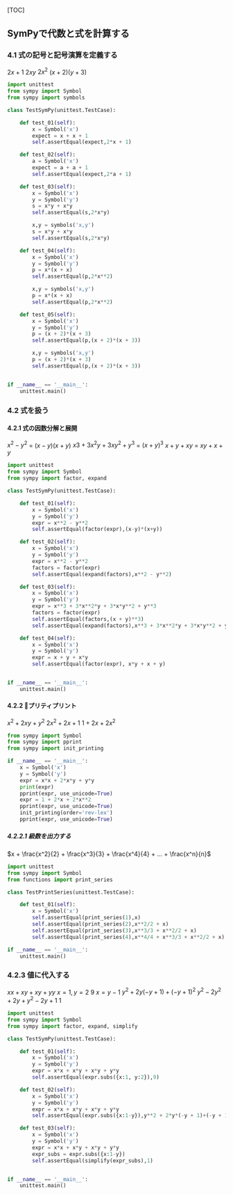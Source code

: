 [TOC]

## SymPyで代数と式を計算する

### 4.1 式の記号と記号演算を定義する
$2x + 1$
$2xy$
$2x^2$
$(x+2)(y+3)$

```python {cmd=true}
import unittest
from sympy import Symbol
from sympy import symbols

class TestSymPy(unittest.TestCase):

    def test_01(self):
        x = Symbol('x')
        expect = x + x + 1
        self.assertEqual(expect,2*x + 1)

    def test_02(self):
        a = Symbol('x')
        expect = a + a + 1
        self.assertEqual(expect,2*a + 1)

    def test_03(self):
        x = Symbol('x')
        y = Symbol('y')
        s = x*y + x*y
        self.assertEqual(s,2*x*y)

        x,y = symbols('x,y')
        s = x*y + x*y
        self.assertEqual(s,2*x*y)

    def test_04(self):
        x = Symbol('x')
        y = Symbol('y')
        p = x*(x + x)
        self.assertEqual(p,2*x**2)

        x,y = symbols('x,y')
        p = x*(x + x)
        self.assertEqual(p,2*x**2)

    def test_05(self):
        x = Symbol('x')
        y = Symbol('y')
        p = (x + 2)*(x + 3)
        self.assertEqual(p,(x + 2)*(x + 3))

        x,y = symbols('x,y')
        p = (x + 2)*(x + 3)
        self.assertEqual(p,(x + 2)*(x + 3))


if __name__ == '__main__':
    unittest.main()
```

### 4.2 式を扱う

#### 4.2.1 式の因数分解と展開
$x^2-y^2$ = $(x-y)(x+y)$
$x3 + 3x^2y + 3xy^2 + y^3$ = $(x + y)^3$
$x + y + xy$ = $xy + x + y$

```python {cmd=true}
import unittest
from sympy import Symbol
from sympy import factor, expand

class TestSymPy(unittest.TestCase):

    def test_01(self):
        x = Symbol('x')
        y = Symbol('y')
        expr = x**2 - y**2
        self.assertEqual(factor(expr),(x-y)*(x+y))

    def test_02(self):
        x = Symbol('x')
        y = Symbol('y')
        expr = x**2 - y**2
        factors = factor(expr)
        self.assertEqual(expand(factors),x**2 - y**2)

    def test_03(self):
        x = Symbol('x')
        y = Symbol('y')
        expr = x**3 + 3*x**2*y + 3*x*y**2 + y**3
        factors = factor(expr)
        self.assertEqual(factors,(x + y)**3)
        self.assertEqual(expand(factors),x**3 + 3*x**2*y + 3*x*y**2 + y**3)

    def test_04(self):
        x = Symbol('x')
        y = Symbol('y')
        expr = x + y + x*y
        self.assertEqual(factor(expr), x*y + x + y)


if __name__ == '__main__':
    unittest.main()
```

#### 4.2.2 プリティプリント
$x^2 + 2xy + y^2$
$2x^2 + 2x + 1$
$1 + 2x + 2x^2$

```python {cmd=true}
from sympy import Symbol
from sympy import pprint
from sympy import init_printing

if __name__ == '__main__':
    x = Symbol('x')
    y = Symbol('y')
    expr = x*x + 2*x*y + y*y
    print(expr)
    pprint(expr, use_unicode=True)
    expr = 1 + 2*x + 2*x**2
    pprint(expr, use_unicode=True)
    init_printing(order='rev-lex')
    pprint(expr, use_unicode=True)
```

##### 4.2.2.1 級数を出力する
$x + \frac{x^2}{2} + \frac{x^3}{3} + \frac{x^4}{4} + ... + \frac{x^n}{n}$

```python {cmd=true}
import unittest
from sympy import Symbol
from functions import print_series

class TestPrintSeries(unittest.TestCase):

    def test_01(self):
        x = Symbol('x')
        self.assertEqual(print_series(1),x)
        self.assertEqual(print_series(2),x**2/2 + x)
        self.assertEqual(print_series(3),x**3/3 + x**2/2 + x)
        self.assertEqual(print_series(4),x**4/4 + x**3/3 + x**2/2 + x)

if __name__ == '__main__':
    unittest.main()
```

### 4.2.3 値に代入する
$xx + xy + xy + yy$
$x = 1, y = 2$
$9$
$x = y - 1$
$y^2 + 2y(-y + 1)+(-y + 1)^2$
$y^2 - 2y^2 + 2y + y^2 -2y + 1$
$1$

```python {cmd=true}
import unittest
from sympy import Symbol
from sympy import factor, expand, simplify

class TestSymPy(unittest.TestCase):

    def test_01(self):
        x = Symbol('x')
        y = Symbol('y')
        expr = x*x + x*y + x*y + y*y
        self.assertEqual(expr.subs({x:1, y:2}),9)

    def test_02(self):
        x = Symbol('x')
        y = Symbol('y')
        expr = x*x + x*y + x*y + y*y
        self.assertEqual(expr.subs({x:1-y}),y**2 + 2*y*(-y + 1)+(-y + 1)**2)

    def test_03(self):
        x = Symbol('x')
        y = Symbol('y')
        expr = x*x + x*y + x*y + y*y
        expr_subs = expr.subs({x:1-y})
        self.assertEqual(simplify(expr_subs),1)


if __name__ == '__main__':
    unittest.main()
```
